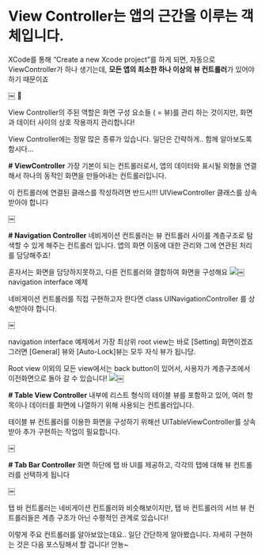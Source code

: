 # View Controller는 앱의 근간을 이루는 객체입니다.
 
 
XCode를 통해 “Create a new Xcode project”를 하게 되면, 자동으로 ViewController가 하나 생기는데,
**모든 앱의 최소한 하나 이상의 뷰 컨트롤러**가 있어야 하기 때문이죠  

￼


View Controller의 주된 역할은 화면 구성 요소들 ( = 뷰)를 관리 하는 것이지만, 
화면과 데이터 사이의 상호 작용까지 관리합니다!
 
 
 
View Controller에는 정말 많은 종류가 있습니다.
일단은 간략하게.. 함께 알아보도록 합시다… 
 
**# ViewController**
가장 기본이 되는 컨트롤러로서, 앱의 데이터와 표시될 외형을 연결해서
하나의 동적인 화면을 만들어내는 컨트롤러입니다.
 
이 컨트롤러에 연결된 클래스를 작성하려면
반드시!!! UIViewController 클래스를 상속받아야 합니다 

￼

 
 
**# Navigation Controller**
네비게이션 컨트롤러는 뷰 컨트롤러 사이를 계층구조로 탐색할 수 있게 해주는 컨트롤러 입니다.
앱의 화면 이동에 대한 관리와 그에 연관된 처리를 담당해주죠! 
 
혼자서는 화면을 담당하지못하고, 다른 컨트롤러와 결합하여 화면을 구성해요
![](View%20Controller/img.png)￼
navigation interface 예제

 
 
네비게이션 컨트롤러를 직접 구현하고자 한다면 
class UINavigationController 를 상속받아야 합니다. 

￼

 
navigation interface 예제에서 가장 최상위 root view는 바로 [Setting]  화면이겠죠
그러면 [General] 뷰와 [Auto-Lock]뷰는 모두 자식 뷰가 됩니당.
 
Root view 이외의 모든 view에서는 back button이 있어서, 
사용자가 계층구조에서 이전화면으로 돌아 갈 수 있습니다! 
![](View%20Controller/img.png)￼

 
 
**# Table View Controller**
내부에 리스트 형식의 테이블 뷰를 포함하고 있어, 여러 항목이나 데이터를 화면에 나열하기 위해 사용되는 컨트롤러입니다.

테이블 뷰 컨트롤러를 이용한 화면을 구성하기 위해선
UITableViewController를 상속받아 추가 구현하는 작업이 필요합니다.

￼

 
 
 
 
**# Tab Bar Controller**
화면 하단에 탭 바 UI를 제공하고, 각각의 탭에 대해 뷰 컨트롤러를 선택하게 됩니다

￼

탭 바 컨트롤러는 네비게이션 컨트롤러와 비슷해보이지만, 
탭 바 컨트롤러의 서브 뷰 컨트롤러들은 계층 구조가 아닌 수평적인 관계로 있습니다! 
 
 
 
이렇게 주요 컨트롤러를 알아보았는데요..
일단 간단하게 알아봤습니다. 자세히 구현하는 것은 다음 포스팅해서 할 겁니다! 
안뇽~
